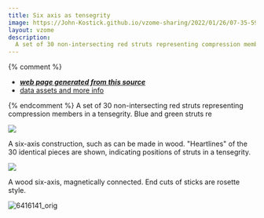 ```yaml
---
title: Six axis as tensegrity
image: https://John-Kostick.github.io/vzome-sharing/2022/01/26/07-35-59-Six-axis-as-tensegrity/Six-axis-as-tensegrity.png
layout: vzome
description:
  A set of 30 non-intersecting red struts representing compression members in a tensegrity.  Blue and green struts represent tension members.
---
```


{% comment %}
 - [***web page generated from this source***][post]
 - [data assets and more info][github]

[post]: <https://John-Kostick.github.io/vzome-sharing/2022/01/26/Six-axis-as-tensegrity-07-35-59.html>
[github]: <https://github.com/John-Kostick/vzome-sharing/tree/main/2022/01/26/07-35-59-Six-axis-as-tensegrity/>
{% endcomment %}
  A set of 30 non-intersecting red struts representing compression members in a tensegrity.  Blue and green struts re

<vzome-viewer style="width: 100%; height: 100vh;"
       src="https://John-Kostick.github.io/vzome-sharing/2022/01/26/07-35-59-Six-axis-as-tensegrity/Six-axis-as-tensegrity.vZome" >
  <img src="https://John-Kostick.github.io/vzome-sharing/2022/01/26/07-35-59-Six-axis-as-tensegrity/Six-axis-as-tensegrity.png" />
</vzome-viewer>

A six-axis construction, such as can be made in wood.  "Heartlines" of the 30 identical pieces are shown, indicating positions of struts in a tensegrity.  

<vzome-viewer style="width: 100%; height: 100vh;"
       src="https://John-Kostick.github.io/vzome-sharing/2022/01/26/08-17-18-6- axis/6- axis.vZome" >
  <img src="https://John-Kostick.github.io/vzome-sharing/2022/01/26/08-17-18-6- axis/6- axis.png" />
</vzome-viewer>

A wood six-axis, magnetically connected. End cuts of sticks are rosette style.

![6416141_orig](https://user-images.githubusercontent.com/78830166/151176309-d836ddfc-6a97-4ad0-982b-27c89a4aaaba.jpg)
